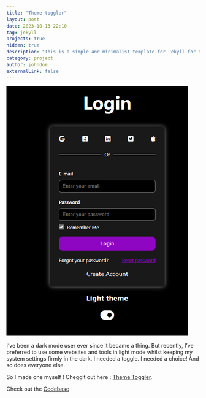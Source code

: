 ```yaml
---
title: "Theme toggler"
layout: post
date: 2023-10-13 22:10
tag: jekyll
projects: true
hidden: true
description: "This is a simple and minimalist template for Jekyll for those who likes to eat noodles."
category: project
author: johndoe
externalLink: false
---
```


![theme-toggler](../docs/assets/images/theme-toggler.png)


I’ve been a dark mode user ever since it became a thing. But recently, I’ve preferred to use some websites and tools in light mode whilst keeping my system settings firmly in the dark. I needed a toggle. I needed a choice! And so does everyone else. 

 So I made one myself ! Cheggit out here : [Theme Toggler](https://65296c6cbf2826115a1e0370--magical-axolotl-81b955.netlify.app/).


Check out the [Codebase](https://github.com/anniepauline/theme-toggler)


